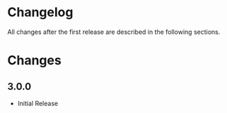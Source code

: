 Changelog
========

All changes after the first release are described in the following sections.

# Changes

## 3.0.0

- Initial Release